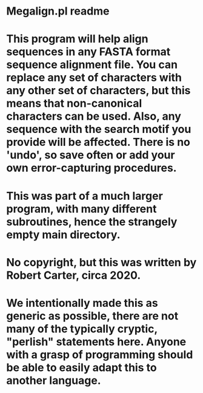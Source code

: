 # Megalign.pl readme
# This program will help align sequences in any FASTA format sequence alignment file. You can replace any set of characters with any other set of characters, but this means that non-canonical characters can be used. Also, any sequence with the search motif you provide will be affected. There is no 'undo', so save often or add your own error-capturing procedures.
# This was part of a much larger program, with many different subroutines, hence the strangely empty main directory.
# No copyright, but this was written by Robert Carter, circa 2020.
# We intentionally made this as generic as possible, there are not many of the typically cryptic, "perlish" statements here. Anyone with a grasp of programming should be able to easily adapt this to another language.
